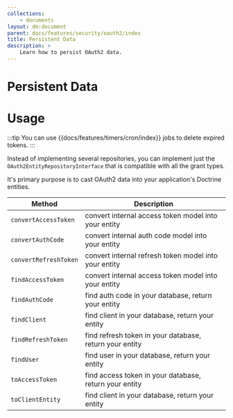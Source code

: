 ```yaml
---
collections: 
    - documents
layout: dm:document
parent: docs/features/security/oauth2/index
title: Persistent Data
description: >
    Learn how to persist OAuth2 data.
---
```


# Persistent Data

# Usage

:::tip
You can use {{docs/features/timers/cron/index}} jobs to delete expired tokens.
:::

Instead of implementing several repositories, you can implement just the 
`OAuth2EntityRepositoryInterface` that is compatible with all the grant types.

It's primary purpose is to cast OAuth2 data into your application's Doctrine
entities.

Method | Description
-|-
`convertAccessToken`  | convert internal access token model into your entity
`convertAuthCode`     | convert internal auth code model into your entity
`convertRefreshToken` | convert internal refresh token model into your entity
`findAccessToken`     | convert internal access token model into your entity
`findAuthCode`        | find auth code in your database, return your entity
`findClient`          | find client in your database, return your entity
`findRefreshToken`    | find refresh token in your database, return your entity
`findUser`            | find user in your database, return your entity
`toAccessToken`       | find access token in your database, return your entity
`toClientEntity`      | find client in your database, return your entity
